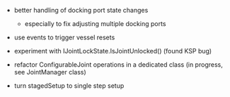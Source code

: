 * better handling of docking port state changes
	* especially to fix adjusting multiple docking ports

* use events to trigger vessel resets

* experiment with IJointLockState.IsJointUnlocked()
  (found KSP bug)

* refactor ConfigurableJoint operations in a dedicated class
  (in progress, see JointManager class)

* turn stagedSetup to single step setup
